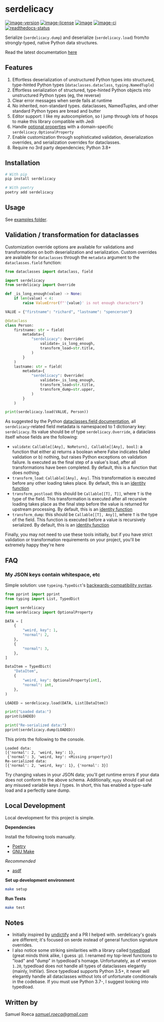 # serdelicacy

[![image-version](https://img.shields.io/pypi/v/serdelicacy.svg)](https://python.org/pypi/serdelicacy)
[![image-license](https://img.shields.io/pypi/l/serdelicacy.svg)](https://python.org/pypi/serdelicacy)
[![image](https://img.shields.io/pypi/pyversions/serdelicacy.svg)](https://python.org/pypi/serdelicacy)
[![image-ci](https://github.com/pappasam/serdelicacy/workflows/serdelicacy%20ci/badge.svg)](https://github.com/pappasam/serdelicacy/actions?query=workflow%3A%22serdelicacy+ci%22)
[![readthedocs-status](https://readthedocs.org/projects/serdelicacy/badge/?version=latest)](https://serdelicacy.readthedocs.io/en/latest/?badge=latest)

Serialize (`serdelicacy.dump`) and deserialize (`serdelicacy.load`) from/to strongly-typed, native Python data structures.

Read the latest documentation [here](https://serdelicacy.readthedocs.io/en/latest/?badge=latest)

## Features

1. Effortless deserialization of unstructured Python types into structured, type-hinted Python types (`dataclasses.dataclass`, `typing.NamedTuple`)
2. Effortless serialization of structured, type-hinted Python objects into unstructured Python types (eg, the reverse)
3. Clear error messages when serde fails at runtime
4. No inherited, non-standard types. dataclasses, NamedTuples, and other standard Python types are bread and butter
5. Editor support: I like my autocompletion, so I jump through lots of hoops to make this library compatible with Jedi
6. Handle [optional properties](https://www.typescriptlang.org/docs/handbook/interfaces.html#optional-properties) with a domain-specific `serdelicacy.OptionalProperty`
7. Enable customization through sophisticated validation, deserialization overrides, and serialization overrides for dataclasses.
8. Require no 3rd party dependencies; Python 3.8+

## Installation

```bash
# With pip
pip install serdelicacy

# With poetry
poetry add serdelicacy
```

## Usage

See [examples folder](https://github.com/pappasam/serdelicacy/tree/master/example).

## Validation / transformation for dataclasses

Customization override options are available for validations and transformations on both deserialization and serialization. Custom overrides are available for `dataclasses` through the `metadata` argument to the `dataclasses.field` function:

```python
from dataclasses import dataclass, field

import serdelicacy
from serdelicacy import Override

def _is_long_enough(value) -> None:
    if len(value) < 4:
        raise ValueError(f"'{value}' is not enough characters")

VALUE = {"firstname": "richard", "lastname": "spencerson"}

@dataclass
class Person:
    firstname: str = field(
        metadata={
            "serdelicacy": Override(
                validate=_is_long_enough,
                transform_load=str.title,
            )
        }
    )
    lastname: str = field(
        metadata={
            "serdelicacy": Override(
                validate=_is_long_enough,
                transform_load=str.title,
                transform_dump=str.upper,
            )
        }
    )

print(serdelicacy.load(VALUE, Person))
```

As suggested by the Python [dataclasses.field documentation](https://docs.python.org/3/library/dataclasses.html#dataclasses.field), all `serdelicacy`-related field metadata is namespaced to 1 dictionary key: `serdelicacy`. Its value should be of type `serdelicacy.Override`, a dataclass itself whose fields are the following:

- `validate`: `Callable[[Any], NoReturn], Callable[[Any], bool]`: a function that either a) returns a boolean where False indicates failed validation or b) nothing, but raises Python exceptions on validation failure. Is executed as the final step of a value's load, after all transformations have been completed. By default, this is a function that does nothing.
- `transform_load`: `Callable[[Any], Any]`. This transformation is executed before any other loading takes place. By default, this is an [identity function](https://en.wikipedia.org/wiki/Identity_function)
- `transform_postload`: this should be `Callable[[T], T]]`, where `T` is the type of the field. This transformation is executed after all recursive loading takes place as the final step before the value is returned for upstream processing. By default, this is an [identity function](https://en.wikipedia.org/wiki/Identity_function)
- `transform_dump`: this should be `Callable[[T], Any]]`, where `T` is the type of the field. This function is executed before a value is recursively serialized. By default, this is an [identity function](https://en.wikipedia.org/wiki/Identity_function)

Finally, you may not need to use these tools initially, but if you have strict validation or transformation requirements on your project, you'll be extremely happy they're here

## FAQ

### My JSON keys contain whitespace, etc

Simple solution: use `typeing.TypeDict`'s [backwards-compatibility syntax](https://www.python.org/dev/peps/pep-0589/#alternative-syntax).

```python
from pprint import pprint
from typing import List, TypedDict

import serdelicacy
from serdelicacy import OptionalProperty

DATA = [
    {
        "weird, key": 1,
        "normal": 2,
    },
    {
        "normal": 3,
    },
]

DataItem = TypedDict(
    "DataItem",
    {
        "weird, key": OptionalProperty[int],
        "normal": int,
    },
)

LOADED = serdelicacy.load(DATA, List[DataItem])

print("Loaded data:")
pprint(LOADED)

print("Re-serialized data:")
pprint(serdelicacy.dump(LOADED))
```

This prints the following to the console.

```text
Loaded data:
[{'normal': 2, 'weird, key': 1},
 {'normal': 3, 'weird, key': <Missing property>}]
Re-serialized data:
[{'normal': 2, 'weird, key': 1}, {'normal': 3}]
```

Try changing values in your JSON data; you'll get runtime errors if your data does not conform to the above schema. Additionally, `mypy` should call out any misused variable keys / types. In short, this has enabled a type-safe load and a perfectly sane dump.

## Local Development

Local development for this project is simple.

**Dependencies**

Install the following tools manually.

- [Poetry](https://github.com/sdispater/poetry#installation)
- [GNU Make](https://www.gnu.org/software/make/)

_Recommended_

- [asdf](https://github.com/asdf-vm/asdf)

**Set up development environment**

```bash
make setup
```

**Run Tests**

```bash
make test
```

## Notes

- Initially inspired by [undictify](https://github.com/Dobiasd/undictify) and a PR I helped with. serdelicacy's goals are different; it's focused on serde instead of general function signature overrides.
- I also notice some striking similarities with a library called [typedload](https://github.com/ltworf/typedload) (great minds think alike, I guess :p). I renamed my top-level functions to "load" and "dump" in typedload's homage. Unfortunately, as of version `1.20`, typedload does not handle all types of dataclasses elegantly (mainly, InitVar). Since typedload supports Python 3.5+, it never will elegantly handle all dataclasses without lots of unfortunate conditionals in the codebase. If you must use Python 3.7-, I suggest looking into typedload.

## Written by

Samuel Roeca *samuel.roeca@gmail.com*
